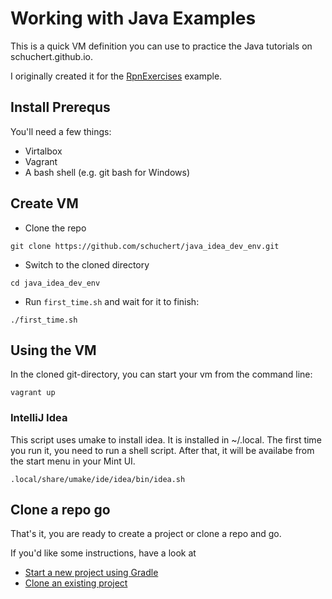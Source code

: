 # Working with Java Examples

This is a quick VM definition you can use to practice the Java tutorials
on schuchert.github.io.

I originally created it for the [RpnExercises](https://schuchert.github.io/wikispaces/pages/java/rpnexercises/RpnExercises) example.

## Install Prerequs
You'll need a few things:
* Virtalbox
* Vagrant
* A bash shell (e.g. git bash for Windows)


## Create VM

* Clone the repo
```termainl
git clone https://github.com/schuchert/java_idea_dev_env.git
```

* Switch to the cloned directory
```termaial
cd java_idea_dev_env
```

* Run `first_time.sh` and wait for it to finish:
```terminal
./first_time.sh
```

## Using the VM

In the cloned git-directory, you can start your vm from the command line:
```terminal
vagrant up
```

### IntelliJ Idea

This script uses umake to install idea. It is installed in ~/.local. 
The first time you run it, you need to run a shell script. After that,
it will be availabe from the start menu in your Mint UI.
```terminal
.local/share/umake/ide/idea/bin/idea.sh
```

## Clone a repo go

That's it, you are ready to create a project or clone a repo and go.

If you'd like some instructions, have a look at
* [Start a new project using Gradle](https://schuchert.github.io/wikispaces/pages/java/project.from.scratch/using.gradle.html)
* [Clone an existing project](https://schuchert.github.io/wikispaces/pages/java/rpnexercises/RpnExercises.html#cloning-repo)
